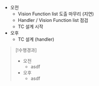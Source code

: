 - 오전
	- Vision Function list 도출 마무리 (지연)
	- Handler / Vision Function list 점검
	- TC 설계 시작
- 오후
	- TC 설계 (handler)

>[!수행경과]
>- 오전
>	- asdf
>- 오후
>	- asdf
